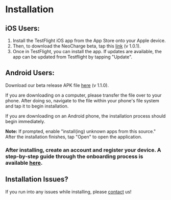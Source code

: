 # Installation

## iOS Users:

1. Install the TestFlight iOS app from the App Store onto your Apple device. 
1. Then, to download the NeoCharge beta, tap this [link](https://testflight.apple.com/join/gBYgD8L1) (v 1.0.1).
1. Once in TestFlight, you can install the app. If updates are available, the app can be updated from Testflight by tapping "Update".

## Android Users: 
Download our beta release APK file [here](https://exp-shell-app-assets.s3.us-west-1.amazonaws.com/android/%40boej84/neocharge-app-404a165545564aa6b8d11b0d122d9bfd-signed.apk) (v 1.1.0).

If you are downloading on a computer, please transfer the file over to your phone. After doing so, navigate to the file within your phone's file system and tap it to begin installation.

If you are downloading on an Android phone, the installation process should begin immediately.

<strong>Note:</strong> If prompted, enable "install(ing) unknown apps from this source." After the installation finishes, tap "Open" to open the application.

### After installing, create an account and register your device. A step-by-step guide through the onboarding process is available [here](usage.md).

## Installation Issues?
If you run into any issues while installing, please [contact](contact.md) us!
